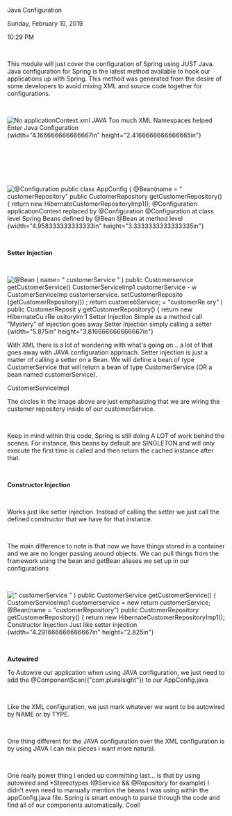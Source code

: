 Java Configuration

Sunday, February 10, 2019

10:29 PM

 

This module will just cover the configuration of Spring using JUST Java. Java configuration for Spring is the latest method available to hook our applications up with Spring. This method was generated from the desire of some developers to avoid mixing XML and source code together for configurations.

 

![No applicationContext.xml JAVA Too much XML Namespaces helped Enter Java Configuration ](004_Java_Configuration_000.png){width="4.166666666666667in" height="2.4166666666666665in"}

 

 

 

![\@Configuration public class AppConfig { \@Bean(name = \" customerRepository\" public CustomerRepository getCustomerRepository() { return new HibernateCustomerRepositoryImp1(); \@Configuration applicationContext replaced by \@Configuration \@Configuration at class level Spring Beans defined by \@Bean \@Bean at method level ](004_Java_Configuration_001.png){width="4.958333333333333in" height="3.3333333333333335in"}

 

**Setter Injection**

 

![\@Bean ( name= \" customerService \" ) public Customerservice getCustomerService() CustomerServiceImp1 customerService - w CustomerServiceImp customerservice. setCustomerReposito (getCustomerRepository()) ; return customeöService; = \"customerRe ory\" ) public CustomerReposit y getCustomerRepository() { return new HibernateCu rRe ositorylm 1 Setter Injection Simple as a method call \"Mystery\" of injection goes away Setter Injection simply calling a setter ](004_Java_Configuration_002.png){width="5.875in" height="3.816666666666667in"}

With XML there is a lot of wondering with what\'s going on... a lot of that goes away with JAVA configuration approach. Setter injection is just a matter of calling a setter on a Bean. We will define a bean of type CustomerService that will return a bean of type CustomerService (OR a bean named customerService).

CustomerServiceImpl

The circles in the image above are just emphasizing that we are wiring the customer repository inside of our customerService.

 

Keep in mind within this code, Spring is still doing A LOT of work behind the scenes. For instance, this beans by default are SINGLETON and will only execute the first time is called and then return the cached instance after that.

 

**Constructor Injection**

 

Works just like setter injection. Instead of calling the setter we just call the defined constructor that we have for that instance.

 

The main difference to note is that now we have things stored in a container and we are no longer passing around objects. We can pull things from the framework using the bean and getBean aliases we set up in our configurations

 

![\" customerService \" ) public CustomerService getCustomerService() { CustomerServiceImp1 customerservice = new return customerService; \@Bean(name = \"customerRepository\") public CustomerRepository getCustomerRepository() { return new HibernateCustomerRepositoryImp1(); Constructor Injection Just like setter injection ](004_Java_Configuration_003.png){width="4.291666666666667in" height="2.825in"}

 

**Autowired**

To Autowire our application when using JAVA configuration, we just need to add the \@ComponentScan({\"com.pluralsight\"}) to our AppConfig.java

 

Like the XML configuration, we just mark whatever we want to be autowired by NAME or by TYPE.

 

One thing different for the JAVA configuration over the XML configuration is by using JAVA I can mix pieces I want more natural.

 

One really power thing I ended up committing last... is that by using autowired and \*Stereotypes (@Service && \@Repository for example) I didn\'t even need to manually mention the beans I was using within the appConfig.java file. Spring is smart enough to parse through the code and find all of our components automatically. Cool!

 

 
